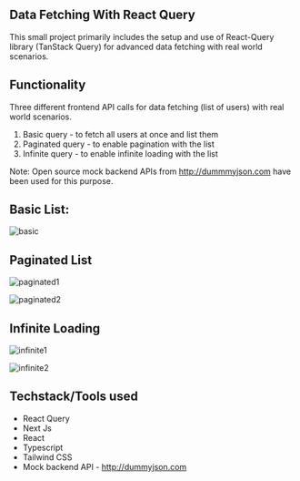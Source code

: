 ## Data Fetching With React Query

This small project primarily includes the setup and use of React-Query library (TanStack Query) for advanced data fetching with real world scenarios.

## Functionality

Three different frontend API calls for data fetching (list of users) with real world scenarios.

1. Basic query - to fetch all users at once and list them
2. Paginated query - to enable pagination with the list
3. Infinite query - to enable infinite loading with the list

Note: Open source mock backend APIs from http://dummmyjson.com have been used for this purpose.

## Basic List:
![basic](https://github.com/user-attachments/assets/215e080d-95c1-4310-a35e-3d096d254afb)

## Paginated List
![paginated1](https://github.com/user-attachments/assets/f38f0c20-81d3-41f5-8b12-4e14131ef75e)

![paginated2](https://github.com/user-attachments/assets/59dec91c-d6e4-4fcb-8538-def1e91e1cc4)

## Infinite Loading
![infinite1](https://github.com/user-attachments/assets/75425ca1-c18a-4a37-a1e1-5b81d74527d1)

![infinite2](https://github.com/user-attachments/assets/6f98ab67-c347-4a94-a5d6-c0e8d5a08983)

## Techstack/Tools used

- React Query
- Next Js
- React
- Typescript
- Tailwind CSS
- Mock backend API - http://dummyjson.com
